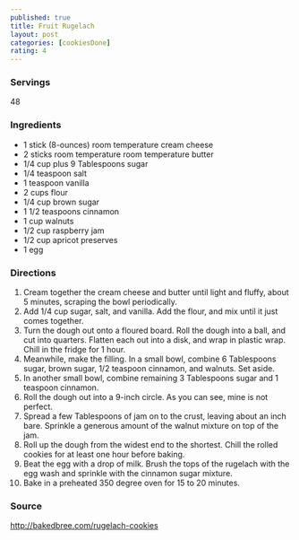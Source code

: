 ```yaml
---
published: true
title: Fruit Rugelach
layout: post
categories: [cookiesDone]
rating: 4
---
```

### Servings
48

### Ingredients
- 1 stick (8-ounces) room temperature cream cheese
- 2 sticks room temperature room temperature butter
- 1/4 cup plus 9 Tablespoons sugar
- 1/4 teaspoon salt
- 1 teaspoon vanilla
- 2 cups flour
- 1/4 cup brown sugar
- 1 1/2 teaspoons cinnamon
- 1 cup walnuts
- 1/2 cup raspberry jam
- 1/2 cup apricot preserves
- 1 egg

### Directions
1. Cream together the cream cheese and butter until light and fluffy, about 5 minutes, scraping the bowl periodically.
2. Add 1/4 cup sugar, salt, and vanilla. Add the flour, and mix until it just comes together.
3. Turn the dough out onto a floured board. Roll the dough into a ball, and cut into quarters. Flatten each out into a disk, and wrap in plastic wrap. Chill in the fridge for 1 hour.
4. Meanwhile, make the filling. In a small bowl, combine 6 Tablespoons sugar, brown sugar, 1/2 teaspoon cinnamon, and walnuts. Set aside.
5. In another small bowl, combine remaining 3 Tablespoons sugar and 1 teaspoon cinnamon.
6. Roll the dough out into a 9-inch circle. As you can see, mine is not perfect.
7. Spread a few Tablespoons of jam on to the crust, leaving about an inch bare. Sprinkle a generous amount of the walnut mixture on top of the jam.
8. Roll up the dough from the widest end to the shortest. Chill the rolled cookies for at least one hour before baking.
9. Beat the egg with a drop of milk. Brush the tops of the rugelach with the egg wash and sprinkle with the cinnamon sugar mixture.
10. Bake in a preheated 350 degree oven for 15 to 20 minutes.

### Source
<a href="http://bakedbree.com/rugelach-cookies" target="new">http://bakedbree.com/rugelach-cookies</a>
